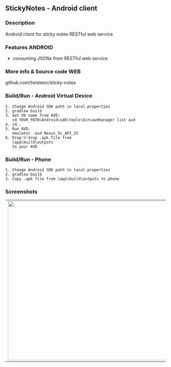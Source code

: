 ## StickyNotes - Android client

### Description
Android client for sticky notes RESTful web service

### Features ANDROID
- consuming JSONs from RESTful web service

### More info & Source code WEB
github.com/twistezo/sticky-notes

### Build/Run - Android Virtual Device
```
1. Change Android SDK path in local.properties
2. gradlew build
3. Get VD name from AVD: 
   cd YOUR_PATH\Android\sdk\tools\bin\avdmanager list avd
4. cd..
5. Run AVD: 
   emulator -avd Nexus_5x_API_25
6. Drag'n'drop .apk file from 
   \app\build\outputs
   to your AVD
```

### Build/Run - Phone
```
1. Change Android SDK path in local.properties
2. gradlew build
3. Copy .apk file from \app\build\outputs to phone
```

### Screenshots
<table>
    <tr>
        <td>
            <img src="http://i.imgur.com/GcfTRLG.png" width="500">
        </td>
        <td>
            <img src="http://i.imgur.com/DioMC2v.png" width="500">
        </td>
    </tr>
    </tr>
</table>
